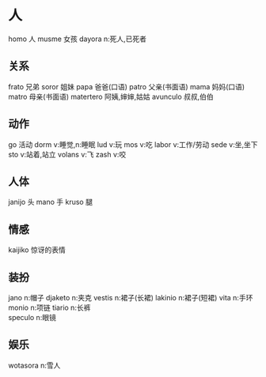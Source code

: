 # 人
homo		人
musme		女孩
dayora		n:死人,已死者
## 关系
frato		兄弟
soror		姐妹
papa		爸爸(口语)
patro		父亲(书面语)
mama		妈妈(口语)
matro		母亲(书面语)
matertero	阿姨,婶婶,姑姑
avunculo	叔叔,伯伯
## 动作
go		活动
dorm	v:睡觉,n:睡眠
lud		v:玩
mos		v:吃
labor	v:工作/劳动
sede	v:坐,坐下
sto		v:站着,站立
volans	v:飞
zash	v:咬
## 人体
janijo	头
mano	手
kruso	腿

## 情感
kaijiko		惊讶的表情

## 装扮
jano		n:帽子
djaketo		n:夹克
vestis		n:裙子(长裙)
lakinio		n:裙子(短裙)
vita		n:手环
monio		n:项链
tiario		n:长裤	
speculo		n:眼镜

## 娱乐
wotasora	n:雪人